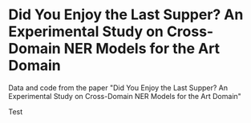 # Did You Enjoy the Last Supper? An Experimental Study on Cross-Domain NER Models for the Art Domain

Data and code from the paper "Did You Enjoy the Last Supper? An Experimental Study on Cross-Domain NER Models for the Art Domain"

Test
